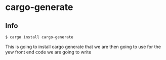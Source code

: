 # cargo-generate

## Info

```zsh
$ cargo install cargo-generate
```

This is going to install cargo generate that we are then going to use for the yew front end code we are going to write 

